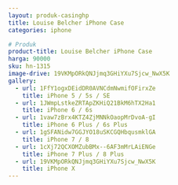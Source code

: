 ```yaml
---
layout: produk-casinghp
title: Louise Belcher iPhone Case
categories: iphone

# Produk
product-title: Louise Belcher iPhone Case
harga: 90000
sku: hn-1315
image-drive: 19VKMpORkQNJjmq3GHiYXu7Sjcw_NwX5K
gallery:
  - url: 1FfY1ogxDEidDR0AVNCdmNwmifOFirxZe
    title: iPhone 5 / 5s / SE
  - url: 1JWmpLstkeZRTApZKHiQ21BkM6hTX2Ha1
    title: iPhone 6 / 6s
  - url: 1vaw7zBrx4KTZ4ZjMNNkOaopMrDvoA-gI
    title: iPhone 6 Plus / 6s Plus
  - url: 1gSFANidw7GGJYO18uSKCGQHbqusmklGA
    title: iPhone 7 / 8
  - url: 1cXj72QCXOMZubBMx--6AF3mMrLAiENGe
    title: iPhone 7 Plus / 8 Plus
  - url: 19VKMpORkQNJjmq3GHiYXu7Sjcw_NwX5K
    title: iPhone X
---
```

